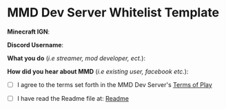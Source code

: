 # MMD Dev Server Whitelist Template

**Minecraft IGN**:

**Discord Username**:

**What you do** (*i.e streamer, mod developer, ect.*):

**How did you hear about MMD** (*i.e existing user, facebook etc.*):

- [ ] I agree to the terms set forth in the MMD Dev Server's [Terms of Play](https://github.com/MinecraftModDevelopment/MMD-Dev-Server/blob/master/TERMS.md)

- [ ] I have read the Readme file at: [Readme](https://github.com/MinecraftModDevelopment/MMD-Dev-Server/blob/master/README.md)

